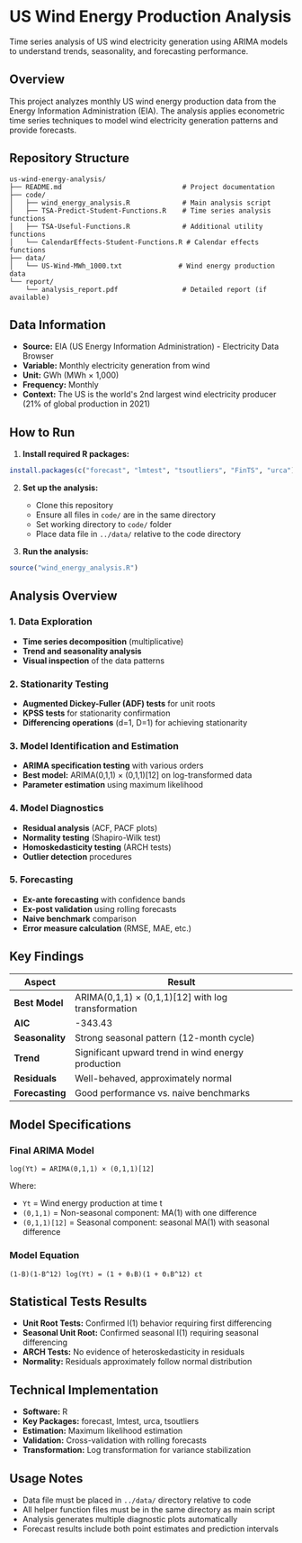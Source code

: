 # US Wind Energy Production Analysis

Time series analysis of US wind electricity generation using ARIMA models to understand trends, seasonality, and forecasting performance.

## Overview

This project analyzes monthly US wind energy production data from the Energy Information Administration (EIA). The analysis applies econometric time series techniques to model wind electricity generation patterns and provide forecasts.

## Repository Structure

```
us-wind-energy-analysis/
├── README.md                              # Project documentation
├── code/
│   ├── wind_energy_analysis.R             # Main analysis script
│   ├── TSA-Predict-Student-Functions.R    # Time series analysis functions
│   ├── TSA-Useful-Functions.R             # Additional utility functions
│   └── CalendarEffects-Student-Functions.R # Calendar effects functions
├── data/
│   └── US-Wind-MWh_1000.txt              # Wind energy production data
└── report/
    └── analysis_report.pdf                # Detailed report (if available)
```

## Data Information

- **Source:** EIA (US Energy Information Administration) - Electricity Data Browser
- **Variable:** Monthly electricity generation from wind
- **Unit:** GWh (MWh × 1,000)
- **Frequency:** Monthly
- **Context:** The US is the world's 2nd largest wind electricity producer (21% of global production in 2021)

## How to Run

1. **Install required R packages:**
```r
install.packages(c("forecast", "lmtest", "tsoutliers", "FinTS", "urca"))
```

2. **Set up the analysis:**
   - Clone this repository
   - Ensure all files in `code/` are in the same directory
   - Set working directory to `code/` folder
   - Place data file in `../data/` relative to the code directory

3. **Run the analysis:**
```r
source("wind_energy_analysis.R")
```

## Analysis Overview

### 1. Data Exploration
- **Time series decomposition** (multiplicative)
- **Trend and seasonality analysis**
- **Visual inspection** of the data patterns

### 2. Stationarity Testing
- **Augmented Dickey-Fuller (ADF) tests** for unit roots
- **KPSS tests** for stationarity confirmation
- **Differencing operations** (d=1, D=1) for achieving stationarity

### 3. Model Identification and Estimation
- **ARIMA specification testing** with various orders
- **Best model:** ARIMA(0,1,1) × (0,1,1)[12] on log-transformed data
- **Parameter estimation** using maximum likelihood

### 4. Model Diagnostics
- **Residual analysis** (ACF, PACF plots)
- **Normality testing** (Shapiro-Wilk test)
- **Homoskedasticity testing** (ARCH tests)
- **Outlier detection** procedures

### 5. Forecasting
- **Ex-ante forecasting** with confidence bands
- **Ex-post validation** using rolling forecasts
- **Naive benchmark** comparison
- **Error measure calculation** (RMSE, MAE, etc.)

## Key Findings

| Aspect | Result |
|--------|--------|
| **Best Model** | ARIMA(0,1,1) × (0,1,1)[12] with log transformation |
| **AIC** | -343.43 |
| **Seasonality** | Strong seasonal pattern (12-month cycle) |
| **Trend** | Significant upward trend in wind energy production |
| **Residuals** | Well-behaved, approximately normal |
| **Forecasting** | Good performance vs. naive benchmarks |

## Model Specifications

### Final ARIMA Model
```
log(Yt) = ARIMA(0,1,1) × (0,1,1)[12]
```

Where:
- `Yt` = Wind energy production at time t
- `(0,1,1)` = Non-seasonal component: MA(1) with one difference
- `(0,1,1)[12]` = Seasonal component: seasonal MA(1) with seasonal difference

### Model Equation
```
(1-B)(1-B^12) log(Yt) = (1 + θ₁B)(1 + Θ₁B^12) εt
```

## Statistical Tests Results

- **Unit Root Tests:** Confirmed I(1) behavior requiring first differencing
- **Seasonal Unit Root:** Confirmed seasonal I(1) requiring seasonal differencing  
- **ARCH Tests:** No evidence of heteroskedasticity in residuals
- **Normality:** Residuals approximately follow normal distribution

## Technical Implementation

- **Software:** R
- **Key Packages:** forecast, lmtest, urca, tsoutliers
- **Estimation:** Maximum likelihood estimation
- **Validation:** Cross-validation with rolling forecasts
- **Transformation:** Log transformation for variance stabilization

## Usage Notes

- Data file must be placed in `../data/` directory relative to code
- All helper function files must be in the same directory as main script
- Analysis generates multiple diagnostic plots automatically
- Forecast results include both point estimates and prediction intervals
